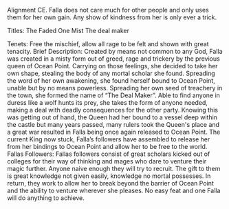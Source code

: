 Alignment
CE. Falla does not care much for other people and only uses them for her own gain. Any show of kindness from her is only ever a trick.

Titles: 
The Faded One
Mist
The deal maker

Tenets:
Free the mischief, allow all rage to be felt and shown with great tenacity. 
Brief Description:
Created by means not common to any God, Falla was created in a misty form out of greed, rage and trickery by the previous queen of Ocean Point.  Carrying on those feelings, she decided to take her own shape, stealing the body of any mortal scholar she found. Spreading the word of her own awakening, she found herself bound to Ocean Point, unable but by no means powerless. Spreading her own seed of treachery in the town, she formed the name of “The Deal Maker”. Able to find anyone in duress like a wolf hunts its prey, she takes the form of anyone needed, making a deal with deadly consequences for the other party. Knowing this was getting out of hand, the Queen had her bound to a vessel deep within the castle but many years passed, many rulers took the Queen's place and a great war resulted in Falla being once again released to Ocean Point. The current King now stuck, Falla’s followers have assembled to release her from her bindings to Ocean Point and allow her to be free to the world.
Fallas Followers:
Fallas followers consist of great scholars kicked out of colleges for their way of thinking and mages who dare to venture their magic further. Anyone naive enough they will try to recruit. The gift to them is great knowledge not given easily, knowledge no mortal possesses. In return, they work to allow her to break beyond the barrier of Ocean Point and the ability to venture wherever she pleases. No easy feat and one Falla will do anything to achieve. 
